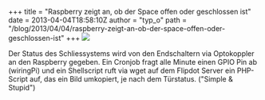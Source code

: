 +++
title = "Raspberry zeigt an, ob der Space offen oder geschlossen ist"
date = 2013-04-04T18:58:10Z
author = "typ_o"
path = "/blog/2013/04/04/raspberry-zeigt-an-ob-der-space-offen-oder-geschlossen-ist"
+++
![](/media/spaceopen1.jpg)

Der Status des Schliessystems wird von den Endschaltern via Optokoppler
an den Raspberry gegeben. Ein Cronjob fragt alle Minute einen GPIO Pin
ab (wiringPi) und ein Shellscript ruft via wget auf dem Flipdot Server
ein PHP-Script auf, das ein Bild umkopiert, je nach dem Türstatus.
("Simple & Stupid")
